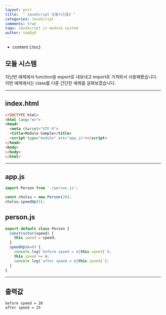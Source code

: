 ```yaml
---
layout: post   
title:  " JavaScript 모듈시스템2 "
categories: JavaScript
comments: true
tags: JavaScript js module system
author: teddy8  
---
```

* content
{:toc}

## 모듈 시스템 <br>
지난번 예제에서 function을 export로 내보내고 import로 가져와서 사용해봤습니다.
이번 예제에서는 class를 다룬 간단한 예제를 살펴보겠습니다.

---
index.html
---
``` html
<!DOCTYPE html>
<html lang="en">
<head>
  <meta charset="UTF-8">
  <title>Module Sample</title>
  <script type="module" src="app.js"></script>
</head>
<body>
</body>
</html>
```
---
app.js
---
``` js
import Person from './person.js';

const chulsu = new Person(20);
chulsu.speedUp(5);
```
person.js
---
``` js
export default class Person {
  constructor(speed) {
    this.speed = speed;
  }
  speedUp(n=0) {
    console.log(`before speed = ${this.speed}`);
    this.speed += n;
    console.log(`after speed = ${this.speed}`);
  }
}
```
---

## 출력값<br>
```
before speed = 20
after speed = 25
```